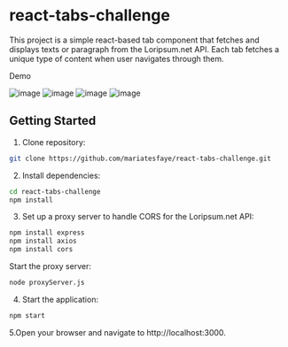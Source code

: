 # react-tabs-challenge

This project is a simple react-based tab component that fetches and displays texts or paragraph from the Loripsum.net API. Each tab fetches a unique type of content when user navigates through them.


Demo

![image](https://github.com/user-attachments/assets/77e871a9-7a42-47f5-9070-2336d4cda854)
![image](https://github.com/user-attachments/assets/73ce9f97-7e12-4d01-8900-1d4977f34567)
![image](https://github.com/user-attachments/assets/d7f226cd-05e1-4371-8e9d-a25e29e5dac1)
![image](https://github.com/user-attachments/assets/51f73f0f-856c-421c-a01b-188c49c094d2)

## Getting Started

1. Clone repository:

```bash
git clone https://github.com/mariatesfaye/react-tabs-challenge.git
```
2. Install dependencies:
```bash
cd react-tabs-challenge
npm install
```

3. Set up a proxy server to handle CORS for the Loripsum.net API:
```bash
npm install express
npm install axios
npm install cors
```
Start the proxy server:
```bash
node proxyServer.js
```

4. Start the application:
```bash
npm start
```

5.Open your browser and navigate to http://localhost:3000.

